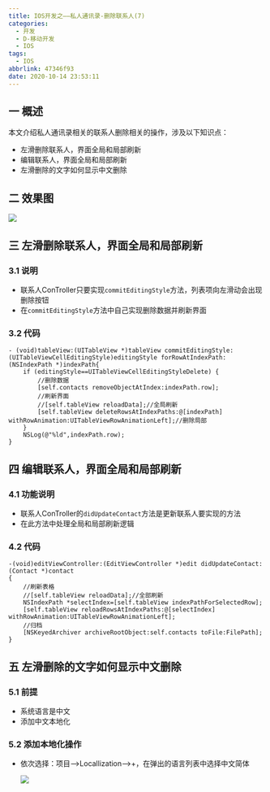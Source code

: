 ```yaml
---
title: IOS开发之——私人通讯录-删除联系人(7)
categories:
  - 开发
  - D-移动开发
  - IOS
tags:
  - IOS
abbrlink: 47346f93
date: 2020-10-14 23:53:11
---
```

## 一 概述

本文介绍私人通讯录相关的联系人删除相关的操作，涉及以下知识点：

* 左滑删除联系人，界面全局和局部刷新
* 编辑联系人，界面全局和局部刷新
* 左滑删除的文字如何显示中文删除

<!--more-->

## 二 效果图

![][1]

## 三 左滑删除联系人，界面全局和局部刷新

### 3.1 说明

* 联系人ConTroller只要实现`commitEditingStyle`方法，列表项向左滑动会出现删除按钮
* 在`commitEditingStyle`方法中自己实现删除数据并刷新界面

### 3.2 代码

```
- (void)tableView:(UITableView *)tableView commitEditingStyle:(UITableViewCellEditingStyle)editingStyle forRowAtIndexPath:(NSIndexPath *)indexPath{
    if (editingStyle==UITableViewCellEditingStyleDelete) {
        //删除数据
        [self.contacts removeObjectAtIndex:indexPath.row];
        //刷新界面
        //[self.tableView reloadData];//全局刷新
        [self.tableView deleteRowsAtIndexPaths:@[indexPath] withRowAnimation:UITableViewRowAnimationLeft];//删除局部
    }
    NSLog(@"%ld",indexPath.row);
}
```

## 四 编辑联系人，界面全局和局部刷新

### 4.1 功能说明

* 联系人ConTroller的`didUpdateContact`方法是更新联系人要实现的方法
* 在此方法中处理全局和局部刷新逻辑

### 4.2 代码

```
-(void)editViewController:(EditViewController *)edit didUpdateContact:(Contact *)contact
{
    //刷新表格
    //[self.tableView reloadData];//全部刷新
    NSIndexPath *selectIndex=[self.tableView indexPathForSelectedRow];
    [self.tableView reloadRowsAtIndexPaths:@[selectIndex] withRowAnimation:UITableViewRowAnimationLeft];
    //归档
    [NSKeyedArchiver archiveRootObject:self.contacts toFile:FilePath];
}
```

## 五 左滑删除的文字如何显示中文删除

### 5.1 前提

* 系统语言是中文
* 添加中文本地化

### 5.2 添加本地化操作

* 依次选择：项目——>Locallization——>+，在弹出的语言列表中选择中文简体

  ![][2]


[1]:https://cdn.jsdelivr.net/gh/PGzxc/CDN/blog-ios/ios-sirentongxunlu-delete-contact.gif
[2]:https://cdn.jsdelivr.net/gh/PGzxc/CDN/blog-ios/ios-sirentongxunlu-local-add.gif